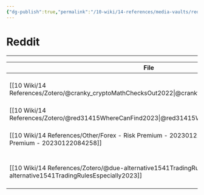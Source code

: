 ```yaml
---
{"dg-publish":true,"permalink":"/10-wiki/14-references/media-vaults/reddit/","tags":["index"]}
---
```


# Reddit
---
| File                                                                                                                               | Related                                                                          | Rating |
| ---------------------------------------------------------------------------------------------------------------------------------- | -------------------------------------------------------------------------------- | ------ |
| [[10 Wiki/14 References/Zotero/@cranky_cryptoMathChecksOut2022\|@cranky_cryptoMathChecksOut2022]]                               | [[10 Wiki/13 Plantations/Trading - 20230221094234\|Trading - 20230221094234]] | 8      |
| [[10 Wiki/14 References/Zotero/@red31415WhereCanFind2023\|@red31415WhereCanFind2023]]                                           | [[Digital Garden\|Digital Garden]]                                               | 7      |
| [[10 Wiki/14 References/Other/Forex - Risk Premium - 20230122084258\|Forex - Risk Premium - 20230122084258]]                    | [[10 Wiki/13 Plantations/Trading - 20230221094234\|Trading - 20230221094234]] | 6      |
| [[10 Wiki/14 References/Zotero/@due-alternative1541TradingRulesEspecially2023\|@due-alternative1541TradingRulesEspecially2023]] | [[10 Wiki/13 Plantations/Trading - 20230221094234\|Trading - 20230221094234]] | 6      |
